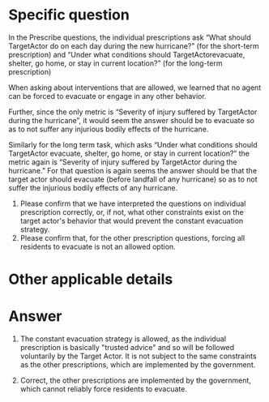 ﻿# Specific question #
In the Prescribe questions, the individual prescriptions ask “What should TargetActor do on each day during the new hurricane?” (for the short-term prescription) and “Under what conditions should TargetActor ​evacuate,​ ​shelter​, ​go home​, or stay in current location​?” (for the long-term prescription)


When asking about interventions that are allowed, we learned that no agent can be forced to evacuate or engage in any other behavior. 


Further, since the only metric is “Severity of injury suffered by TargetActor during the hurricane”, it would seem the answer should be to evacuate so as to not suffer any injurious bodily effects of the hurricane. 


Similarly for the long term task, which asks “Under what conditions should TargetActor evacuate, shelter, go home, or stay in current location?” the metric again is “Severity of injury suffered by TargetActor during the hurricane.” For that question is again seems the answer should be that the target actor should evacuate (before landfall of any hurricane) so as to not suffer the injurious bodily effects of any hurricane. 


1. Please confirm that we have interpreted the questions on individual prescription correctly, or, if not, what other constraints exist on the target actor's behavior that would prevent the constant evacuation strategy.
2. Please confirm that, for the other prescription questions, forcing all residents to evacuate is not an allowed option.


# Other applicable details #


# Answer #

1. The constant evacuation strategy is allowed, as the individual prescription is basically "trusted advice" and so will be followed voluntarily by the Target Actor. It is not subject to the same constraints as the other prescriptions, which are implemented by the government. 

2. Correct, the other prescriptions are implemented by the government, which cannot reliably force residents to evacuate.